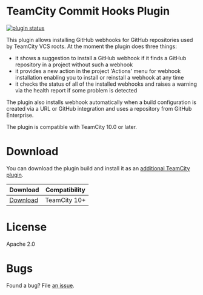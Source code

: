 # TeamCity Commit Hooks Plugin 
[![plugin status]( 
http://teamcity.jetbrains.com/app/rest/builds/buildType:TeamCityPluginsByJetBrains_TeamcityCommitHooks_Build,pinned:true/statusIcon.svg)](https://teamcity.jetbrains.com/viewLog.html?buildTypeId=TeamCityPluginsByJetBrains_TeamcityCommitHooks_Build&buildId=lastPinned&guest=1)

This plugin allows installing GitHub webhooks for GitHub repositories used by TeamCity VCS roots. At the moment the plugin does three things:
* it shows a suggestion to install a GitHub webhook if it finds a GitHub repository in a project without such a webhook
* it provides a new action in the project 'Actions' menu for webhook installation enabling you to install or reinstall a webhook at any time
* it checks the status of all of the installed webhooks and raises a warning via the health report if some problem is detected

The plugin also installs webhook automatically when a build configuration is created via a URL or GitHub integration and uses a repository from GitHub Enterprise. 

The plugin is compatible with TeamCity 10.0 or later.

# Download

You can download the plugin build and install it as an [additional TeamCity plugin](https://confluence.jetbrains.com/display/TCDL/Installing+Additional+Plugins).

| Download | Compatibility |
|----------|---------------|
| [Download](https://teamcity.jetbrains.com/repository/download/TeamCityPluginsByJetBrains_TeamcityCommitHooks_Build/.lastPinned/teamcity-commit-hooks.zip?guest=1) | TeamCity 10+ |

# License

Apache 2.0

# Bugs

Found a bug? File [an issue](https://youtrack.jetbrains.com/newIssue?project=TW&clearDraft=true&c=Subsystem+plugins%3A+other).
